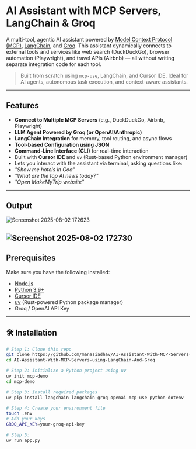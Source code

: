 # AI Assistant with MCP Servers, LangChain & Groq

A multi-tool, agentic AI assistant powered by [Model Context Protocol (MCP)](https://github.com/anthropics/model-context-protocol), [LangChain](https://www.langchain.com/), and [Groq](https://groq.com/). This assistant dynamically connects to external tools and services like web search (DuckDuckGo), browser automation (Playwright), and travel APIs (Airbnb) — all without writing separate integration code for each tool.

> Built from scratch using `mcp-use`, LangChain, and Cursor IDE. Ideal for AI agents, autonomous task execution, and context-aware assistants.

---

##  Features

- **Connect to Multiple MCP Servers** (e.g., DuckDuckGo, Airbnb, Playwright)
- **LLM Agent Powered by Groq (or OpenAI/Anthropic)**
- **LangChain Integration** for memory, tool routing, and async flows
- **Tool-based Configuration using JSON**
- **Command-Line Interface (CLI)** for real-time interaction
-  Built with **Cursor IDE** and `uv` (Rust-based Python environment manager)
-  Lets you interact with the assistant via terminal, asking questions like:
  - _"Show me hotels in Goa"_
  - _"What are the top AI news today?"_
  - _"Open MakeMyTrip website"_

---
## Output
![Screenshot 2025-08-02 172623](https://github.com/user-attachments/assets/600d7e15-caab-4377-9c3a-59a63b0a4f60)

![Screenshot 2025-08-02 172730](https://github.com/user-attachments/assets/c52bdbd0-f2b6-474d-9604-83211c8ae5f0)
---

## Prerequisites

Make sure you have the following installed:
- [Node.js](https://nodejs.org/)
- [Python 3.9+](https://www.python.org/)
- [Cursor IDE](https://www.cursor.so/)
- [uv](https://github.com/astral-sh/uv) (Rust-powered Python package manager)
- Groq / OpenAI API Key

---

## 🛠️ Installation

```bash
# Step 1: Clone this repo
git clone https://github.com/manasiadhav/AI-Assistant-With-MCP-Servers-using-LangChain-And-Groq.git
cd AI-Assistant-With-MCP-Servers-using-LangChain-And-Groq

# Step 2: Initialize a Python project using uv
uv init mcp-demo
cd mcp-demo

# Step 3: Install required packages
uv pip install langchain langchain-groq openai mcp-use python-dotenv

# Step 4: Create your environment file
touch .env
# Add your keys
GROQ_API_KEY=your-groq-api-key

# Step 5:
uv run app.py





